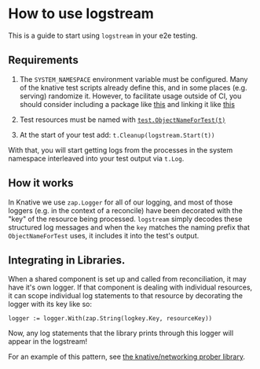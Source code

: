 # How to use logstream

This is a guide to start using `logstream` in your e2e testing.

## Requirements

1. The `SYSTEM_NAMESPACE` environment variable must be configured. Many of the
   knative test scripts already define this, and in some places (e.g. serving)
   randomize it. However, to facilitate usage outside of CI, you should consider
   including a package like
   [this](https://github.com/knative/serving/blob/master/test/defaultsystem/system.go)
   and linking it like
   [this](https://github.com/knative/serving/blob/e797247322b5aa35001152d2a2715dbc20a86cc4/test/conformance.go#L20-L23)

2) Test resources must be named with
   [`test.ObjectNameForTest(t)`](https://github.com/knative/networking/blob/40ef99aa5db0d38730a89a1de7e5b28b8ef6eed5/vendor/knative.dev/pkg/test/helpers/name.go#L50)

3. At the start of your test add: `t.Cleanup(logstream.Start(t))`

With that, you will start getting logs from the processes in the system
namespace interleaved into your test output via `t.Log`.

## How it works

In Knative we use `zap.Logger` for all of our logging, and most of those loggers
(e.g. in the context of a reconcile) have been decorated with the "key" of the
resource being processed. `logstream` simply decodes these structured log
messages and when the `key` matches the naming prefix that `ObjectNameForTest`
uses, it includes it into the test's output.

## Integrating in Libraries.

When a shared component is set up and called from reconciliation, it may have
it's own logger. If that component is dealing with individual resources, it can
scope individual log statements to that resource by decorating the logger with
its key like so:

```
logger := logger.With(zap.String(logkey.Key, resourceKey))
```

Now, any log statements that the library prints through this logger will appear
in the logstream!

For an example of this pattern, see
[the knative/networking prober library](https://github.com/knative/networking/blob/master/pkg/status/status.go).
